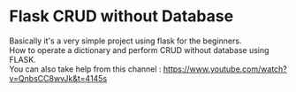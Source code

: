 # Flask CRUD without Database
Basically it's a very simple project using flask for the beginners.  
How to operate a dictionary and perform CRUD without database using FLASK.  
You can also take help from this channel : https://www.youtube.com/watch?v=QnbsCC8wvJk&t=4145s   
